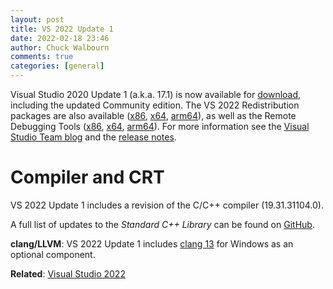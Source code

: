 ```yaml
---
layout: post
title: VS 2022 Update 1
date: 2022-02-18 23:46
author: Chuck Walbourn
comments: true
categories: [general]
---
```


Visual Studio 2020 Update 1 (a.k.a. 17.1) is now available for [download](https://visualstudio.microsoft.com/downloads/), including the updated Community edition. The VS 2022 Redistribution packages are also available ([x86](https://aka.ms/vs/17/release/VC_redist.x86.exe), [x64](https://aka.ms/vs/17/release/VC_redist.x64.exe), [arm64](https://aka.ms/vs/17/release/VC_redist.arm64.exe)), as well as the Remote Debugging Tools ([x86](https://aka.ms/vs/17/release/RemoteTools.x86ret.enu.exe), [x64](https://aka.ms/vs/17/release/RemoteTools.amd64ret.enu.exe), [arm64](https://aka.ms/vs/17/release/RemoteTools.arm64ret.enu.exe)). For more information see the [Visual Studio Team blog](https://devblogs.microsoft.com/visualstudio/visual-studio-2022-17-1-is-now-available/) and the [release notes](https://docs.microsoft.com/en-us/visualstudio/releases/2022/release-notes#17.1.0).

<!--more-->

<h1>Compiler and CRT</h1>

VS 2022 Update 1 includes a revision of the C/C++ compiler (19.31.31104.0).

A full list of updates to the *Standard C++ Library* can be found on [GitHub](https://github.com/microsoft/STL/wiki/Changelog#vs-2022-171).

<strong>clang/LLVM</strong>: VS 2022 Update 1 includes [clang 13](https://releases.llvm.org/13.0.0/tools/clang/docs/ReleaseNotes.html) for Windows as an optional component.

<strong>Related</strong>: <a href="https://walbourn.github.io/visual-studio-2022/">Visual Studio 2022</a>

